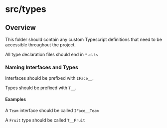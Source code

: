 # src/types

## Overview

This folder should contain any custom Typescript definitions that need to be accessible throughout the project.

All type declaration files should end in `*.d.ts`

### Naming Interfaces and Types

Interfaces should be prefixed with `IFace__`.

Types should be prefixed with `T__`.

#### Examples

A `Team` interface should be called `IFace__Team`

A `Fruit` type should be called `T__Fruit`
